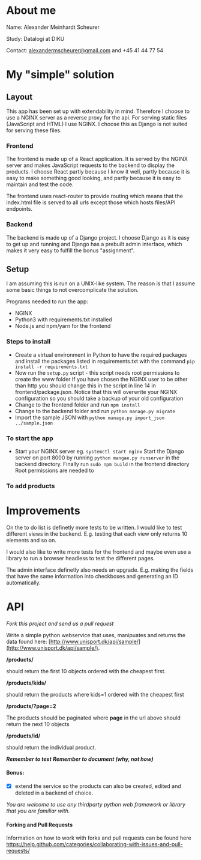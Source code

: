# About me
Name: Alexander Meinhardt Scheurer

Study: Datalogi at DIKU

Contact: alexandermscheurer@gmail.com and +45 41 44 77 54
# My "simple" solution
## Layout
This app has been set up with extendability in mind. Therefore I choose to use a NGINX
server as a reverse proxy for the api. For serving static files (JavaScript and HTML)
I use NGINX. I choose this as Django is not suited for serving these files.

### Frontend
The frontend is made up of a React application. It is served by the NGINX server and makes
JavaScript requests to the backend to display the products. I choose React partly because
I know it well, partly because it is easy to make something good looking, and partly
because it is easy to maintain and test the code.

The frontend uses react-router to provide routing which means that the index.html file is
served to all urls except those which hosts files/API endpoints.

### Backend
The backend is made up of a Django project. I choose Django as it is easy to get up and
running and Django has a prebuilt admin interface, which makes it very easy to fulfill the
bonus "assignment".



## Setup
I am assuming this is run on a UNIX-like system. The reason is that I assume some basic
things to not overcomplicate the solution.

Programs needed to run the app:
- NGINX
- Python3 with requirements.txt installed
- Node.js and npm/yarn for the frontend

### Steps to install
- Create a virtual environment in Python to have the required packages and install the
packages listed in requirements.txt with the command `pip install -r requirements.txt`
- Now run the `setup.py` script - this script needs root permissions to create the www
folder
If you have chosen the NGINX user to be other than http you should change this in the
script in line 14 in frontend/package.json. Notice that this will overwrite your NGINX
configuration so you should take a backup of your old configuration
- Change to the frontend folder and run `npm install`
- Change to the backend folder and run `python manage.py migrate`
- Import the sample JSON with `python manage.py import_json ../sample.json`

### To start the app
- Start your NGINX server eg. `systemctl start nginx`
Start the Django server on port 8000 by running `python mangae.py runserver` in the
backend directory.
Finally run `sudo npm build` in the frontend directory
Root permissions are needed to

### To add products


# Improvements
On the to do list is definetly more tests to be written. I would like to test different
views in the backend. E.g. testing that each view only returns 10 elements and so on.

I would also like to write more tests for the frontend and maybe even use a library to run
a browser headless to test the different pages.

The admin interface definetly also needs an upgrade. E.g. making the fields that have the
same information into checkboxes and generating an ID automatically.

# API
_Fork this project and send us a pull request_

Write a simple python webservice that uses, manipuates and returns the data found here:
[http://www.unisport.dk/api/sample/](http://www.unisport.dk/api/sample/).

**/products/**

should return the first 10 objects ordered with the cheapest first.

**/products/kids/**

should return the products where kids=1 ordered with the cheapest first

**/products/?page=2**

The products should be paginated where **page** in the url above should return the next 10
objects

**/products/id/**

should return the individual product.


**_Remember to test_**
**_Remember to document (why, not how)_**

#### Bonus:
 - [x] extend the service so the products can also be created, edited and deleted in a backend of choice.


_You are welcome to use any thirdparty python web framework or library that you are familiar with._

#### Forking and Pull Requests
Information on how to work with forks and pull requests can be found here https://help.github.com/categories/collaborating-with-issues-and-pull-requests/
